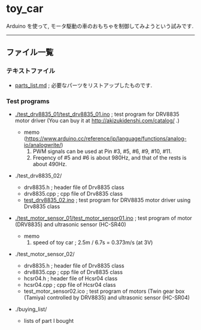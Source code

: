 # toy_car
Arduino を使って, モータ駆動の車のおもちゃを制御してみようという試みです.

***

## ファイル一覧
### テキストファイル
- [parts_list.md](./parts_list.md) ; 必要なパーツをリストアップしたものです.

### Test programs
- [./test_drv8835_01/test_drv8835_01.ino](./test_drv8835_01/test_drv8835.ino) ; test program for DRV8835 motor driver (You can buy it at http://akizukidenshi.com/catalog/ .)
  - memo (https://www.arduino.cc/reference/jp/language/functions/analog-io/analogwrite/)
    1. PWM signals can be used at Pin #3, #5, #6, #9, #10, #11.
    2. Freqency of #5 and #6 is about 980Hz, and that of the rests is about 490Hz.


- ./test_drv8835_02/
  - drv8835.h ; header file of Drv8835 class
  - drv8835.cpp ; cpp file of Drv8835 class
  - [test_drv8835_02.ino](./test_drv8835_02/test_drv8835_02.ino) ; test program for DRV8835 motor driver using Drv8835 class

- [./test_motor_sensor_01/test_motor_sensor01.ino](./test_motor_sensor_01/test_motor_sensor01.ino) ; test program of motor (DRV8835) and ultrasonic sensor (HC-SR40)
  - memo
    1. speed of toy car ; 2.5m / 6.7s = 0.373m/s (at 3V)

- ./test_motor_sensor_02/
  - drv8835.h ; header file of Drv8835 class
  - drv8835.cpp ; cpp file of Drv8835 class
  - hcsr04.h ; header file of Hcsr04 class
  - hcsr04.cpp ; cpp file of Hcsr04 class
  - test_motor_sensor02.ico ; test program of motors (Twin gear box (Tamiya) controlled by DRV8835) and ultrasonic sensor (HC-SR04)

- ./buying_list/
  - lists of part I bought
